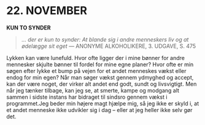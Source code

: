 # 22. NOVEMBER

**KUN TO SYNDER**

> *… der er kun to synder: At blande sig i andre menneskers liv og at ødelægge sit eget*
> — ANONYME ALKOHOLIKERE, 3. UDGAVE, S. 475

Lykken kan være lunefuld. Hvor ofte ligger der i mine bønner for andre mennesker skjulte bønner til fordel for mine egne planer? Hvor ofte er min søgen efter lykke et bump på vejen for et andet menneskes vækst eller endog for min egen? Når man søger vækst gennem ydmyghed og accept, kan der være noget, der virker alt andet end godt, sundt og livsvigtigt. Men når jeg tænker tilbage, kan jeg se, at smerte, kampe og modgang alt sammen i sidste instans har bidraget til sindsro gennem vækst i programmet.Jeg beder min højere magt hjælpe mig, så jeg ikke er skyld i, at et andet menneske ikke udvikler sig i dag – eller at jeg heller ikke selv gør det.
